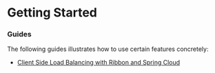 # Getting Started

### Guides
The following guides illustrates how to use certain features concretely:

* [Client Side Load Balancing with Ribbon and Spring Cloud](https://spring.io/guides/gs/client-side-load-balancing/)

